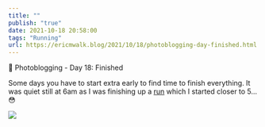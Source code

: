 ```yaml
---
title: ""
publish: "true"
date: 2021-10-18 20:58:00
tags: "Running"
url: https://ericmwalk.blog/2021/10/18/photoblogging-day-finished.html
---
```


📸 Photoblogging - Day 18: Finished

Some days you have to start extra early to find time to finish everything. It was quiet still at 6am as I was finishing up a [run](https://www.strava.com/activities/6130790412) which I started closer to 5... 😳

![](https://ericmwalk.blog/uploads/2021/3047422fec.jpg)